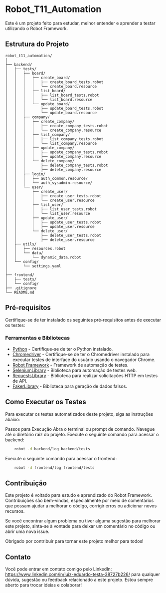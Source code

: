 # Robot_T11_Automation

Este é um projeto feito para estudar, melhor entender e aprender a testar utilizando o Robot Framework.

## Estrutura do Projeto

```
robot_t11_automation/ 
│
├── backend/
│   ├── tests/
│   │   ├── board/
│   │   │   ├── create_board/
│   │   │   │   ├── create_board_tests.robot
│   │   │   │   └── create_board.resource
│   │   │   ├── list_board/
│   │   │   │   ├── list_board_tests.robot
│   │   │   │   └── list_board.resource
│   │   │   └── update_board/
│   │   │       ├── update_board_tests.robot
│   │   │       └── update_board.resource
│   │   ├── company/
│   │   │   ├── create_company/
│   │   │   │   ├── create_company_tests.robot
│   │   │   │   └── create_company.resource
│   │   │   ├── list_company/
│   │   │   │   ├── list_company_tests.robot
│   │   │   │   └── list_company.resource
│   │   │   ├── update_company/
│   │   │   │   ├── update_company_tests.robot
│   │   │   │   ├── update_company.resource
│   │   │   └── delete_company/
│   │   │       ├── delete_company_tests.robot
│   │   │       ├── delete_company.resource
│   │   ├── login/
│   │   │   ├── auth_common.resource/
│   │   │   └── auth_sysadmin.resource/
│   │   └── user/
│   │       ├── create_user/
│   │       │   ├── create_user_tests.robot
│   │       │   └── create_user.resource
│   │       ├── list_user/
│   │       │   ├── list_user_tests.robot
│   │       │   └── list_user.resource
│   │       ├── update_user/
│   │       │   ├── update_user_tests.robot
│   │       │   ├── update_user.resource
│   │       └── delete_user/
│   │           ├── delete_user_tests.robot
│   │           ├── delete_user.resource
│   ├── utils/
│   │   ├── resources.robot
│   │   └── data/
│   │       └── dynamic_data.robot
│   └── config/
│       └── settings.yaml
│
├── frontend/
│   ├── tests/
│   └── config/
├── .gitignore
└── README.md
```


## Pré-requisitos

Certifique-se de ter instalado os seguintes pré-requisitos antes de executar os testes:

### Ferramentas e Bibliotecas

- [Python](https://www.python.org/) - Certifique-se de ter o Python instalado.
- [Chromedriver](https://sites.google.com/a/chromium.org/chromedriver/) - Certifique-se de ter o Chromedriver instalado para executar testes de interface do usuário usando o navegador Chrome.
- [Robot Framework](https://robotframework.org/) - Framework de automação de testes.
- [SeleniumLibrary](https://robotframework.org/SeleniumLibrary/SeleniumLibrary.html) - Biblioteca para automação de testes web.
- [RequestsLibrary](https://github.com/MarketSquare/robotframework-requests) - Biblioteca para realizar solicitações HTTP em testes de API.
- [FakerLibrary](https://github.com/guykisel/robotframework-faker) - Biblioteca para geração de dados falsos.

## Como Executar os Testes

Para executar os testes automatizados deste projeto, siga as instruções abaixo:

Passos para Execução
Abra o terminal ou prompt de comando.
Navegue até o diretório raiz do projeto.
Execute o seguinte comando para acessar o backend:

```bash
    robot -d backend/log backend/tests
```

Execute o seguinte comando para acessar o frontend:

```bash
    robot -d frontend/log frontend/tests
```


## Contribuição

Este projeto é voltado para estudo e aprendizado do Robot Framework. Contribuições são bem-vindas, especialmente por meio de comentários que possam ajudar a melhorar o código, corrigir erros ou adicionar novos recursos.

Se você encontrar algum problema ou tiver alguma sugestão para melhorar este projeto, sinta-se à vontade para deixar um comentário no código ou abrir uma nova issue.

Obrigado por contribuir para tornar este projeto melhor para todos!

## Contato

Você pode entrar em contato comigo pelo LinkedIn: https://www.linkedin.com/in/luiz-eduardo-testa-38727b226/ para qualquer dúvida, sugestão ou feedback relacionado a este projeto. Estou sempre aberto para trocar ideias e colaborar!
